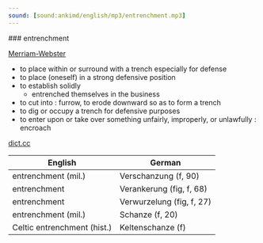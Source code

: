 ```yaml
---
sound: [sound:ankimd/english/mp3/entrenchment.mp3]
---
```


\### entrenchment

[Merriam-Webster](https://www.merriam-webster.com/dictionary/entrenchment)

- to place within or surround with a trench especially for defense
- to place (oneself) in a strong defensive position
- to establish solidly
    - entrenched themselves in the business
- to cut into : furrow, to erode downward so as to form a trench
- to dig or occupy a trench for defensive purposes
- to enter upon or take over something unfairly, improperly, or unlawfully : encroach

[dict.cc](https://www.dict.cc/entrenchment)

| English        | German       |
| -------------- | ------------ |
| entrenchment (mil.) | Verschanzung (f, 90) |
| entrenchment | Verankerung (fig, f, 68) |
| entrenchment | Verwurzelung (fig, f, 27) |
| entrenchment (mil.) | Schanze (f, 20) |
| Celtic entrenchment (hist.) | Keltenschanze (f) |
